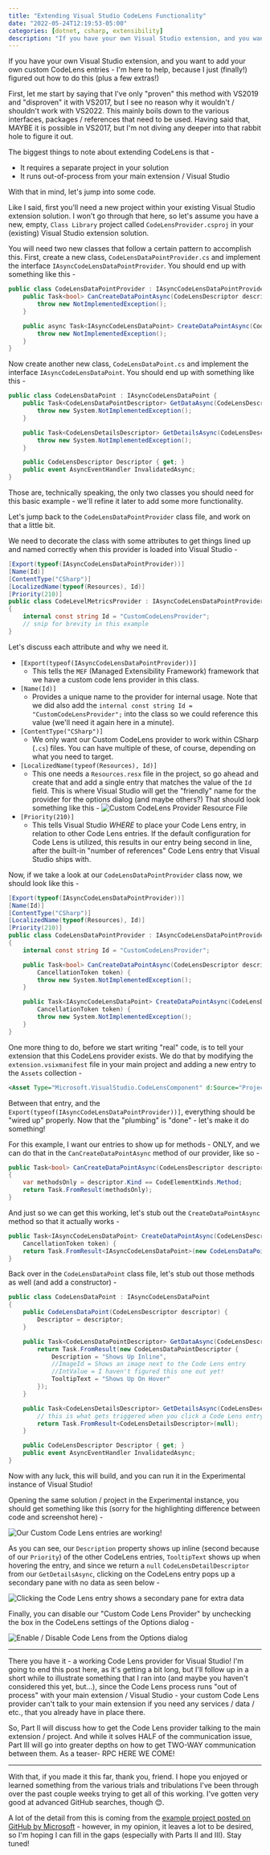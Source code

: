 ```yaml
---
title: "Extending Visual Studio CodeLens Functionality"
date: "2022-05-24T12:19:53-05:00"
categories: [dotnet, csharp, extensibility]
description: "If you have your own Visual Studio extension, and you want to add your own custom CodeLens entries - I'm here to help, because I just (finally!) figured out how to do this (plus a few extras!)"
---
```


If you have your own Visual Studio extension, and you want to add your own custom CodeLens entries - I'm here to help, because I just (finally!) figured out how to do this (plus a few extras!)

First, let me start by saying that I've only "proven" this method with VS2019 and "disproven" it with VS2017, but I see no reason why it wouldn't / shouldn't work with VS2022. This mainly boils down to the various interfaces, packages / references that need to be used. Having said that, MAYBE it is possible in VS2017, but I'm not diving any deeper into that rabbit hole to figure it out.

The biggest things to note about extending CodeLens is that -

- It requires a separate project in your solution
- It runs out-of-process from your main extension / Visual Studio

With that in mind, let's jump into some code.

Like I said, first you'll need a new project within your existing Visual Studio extension solution. I won't go through that here, so let's assume you have a new, empty, `Class Library` project called `CodeLensProvider.csproj` in your (existing) Visual Studio extension solution.

You will need two new classes that follow a certain pattern to accomplish this. First, create a new class, `CodeLensDataPointProvider.cs` and implement the interface `IAsyncCodeLensDataPointProvider`. You should end up with something like this -

```csharp
public class CodeLensDataPointProvider : IAsyncCodeLensDataPointProvider {
    public Task<bool> CanCreateDataPointAsync(CodeLensDescriptor descriptor, CodeLensDescriptorContext context, CancellationToken token) {
        throw new NotImplementedException();
    }

    public async Task<IAsyncCodeLensDataPoint> CreateDataPointAsync(CodeLensDescriptor descriptor, CodeLensDescriptorContext context, CancellationToken token) {
        throw new NotImplementedException();
    }
}
```

Now create another new class, `CodeLensDataPoint.cs` and implement the interface `IAsyncCodeLensDataPoint`. You should end up with something like this -

```csharp
public class CodeLensDataPoint : IAsyncCodeLensDataPoint {
    public Task<CodeLensDataPointDescriptor> GetDataAsync(CodeLensDescriptorContext descriptorContext, CancellationToken token) {
        throw new System.NotImplementedException();
    }

    public Task<CodeLensDetailsDescriptor> GetDetailsAsync(CodeLensDescriptorContext descriptorContext, CancellationToken token) {
        throw new System.NotImplementedException();
    }

    public CodeLensDescriptor Descriptor { get; }
    public event AsyncEventHandler InvalidatedAsync;
}
```

Those are, technically speaking, the only two classes you should need for this basic example - we'll refine it later to add some more functionality.

Let's jump back to the `CodeLensDataPointProvider` class file, and work on that a little bit.

We need to decorate the class with some attributes to get things lined up and named correctly when this provider is loaded into Visual Studio -

```csharp
[Export(typeof(IAsyncCodeLensDataPointProvider))]
[Name(Id)]
[ContentType("CSharp")]
[LocalizedName(typeof(Resources), Id)]
[Priority(210)]
public class CodeLevelMetricsProvider : IAsyncCodeLensDataPointProvider
{
    internal const string Id = "CustomCodeLensProvider";
    // snip for brevity in this example
}
```

Let's discuss each attribute and why we need it.

- `[Export(typeof(IAsyncCodeLensDataPointProvider))]`
  - This tells the `MEF` (Managed Extensibility Framework) framework that we have a custom code lens provider in this class.
- `[Name(Id)]`
  - Provides a unique name to the provider for internal usage. Note that we did also add the `internal const string Id = "CustomCodeLensProvider";` into the class so we could reference this value (we'll need it again here in a minute).
- `[ContentType("CSharp")]`
  - We only want our Custom CodeLens provider to work within CSharp (`.cs`) files. You can have multiple of these, of course, depending on what you need to target.
- `[LocalizedName(typeof(Resources), Id)]`
  - This one needs a `Resources.resx` file in the project, so go ahead and create that and add a single entry that matches the value of the `Id` field. This is where Visual Studio will get the "friendly" name for the provider for the options dialog (and maybe others?) That should look something like this -
    ![Custom CodeLens Provider Resource File](./CustomCodeLensProviderResourceFile.png)
- `[Priority(210)]`
  - This tells Visual Studio _WHERE_ to place your Code Lens entry, in relation to other Code Lens entries. If the default configuration for Code Lens is utilized, this results in our entry being second in line, after the built-in "number of references" Code Lens entry that Visual Studio ships with.

Now, if we take a look at our `CodeLensDataPointProvider` class now, we should look like this -

```csharp
[Export(typeof(IAsyncCodeLensDataPointProvider))]
[Name(Id)]
[ContentType("CSharp")]
[LocalizedName(typeof(Resources), Id)]
[Priority(210)]
public class CodeLensDataPointProvider : IAsyncCodeLensDataPointProvider
{
    internal const string Id = "CustomCodeLensProvider";

    public Task<bool> CanCreateDataPointAsync(CodeLensDescriptor descriptor, CodeLensDescriptorContext descriptorContext,
        CancellationToken token) {
        throw new System.NotImplementedException();
    }

    public Task<IAsyncCodeLensDataPoint> CreateDataPointAsync(CodeLensDescriptor descriptor, CodeLensDescriptorContext descriptorContext,
        CancellationToken token) {
        throw new System.NotImplementedException();
    }
}
```

One more thing to do, before we start writing "real" code, is to tell your extension that this CodeLens provider exists. We do that by modifying the `extension.vsixmanifest` file in your main project and adding a new entry to the `Assets` collection -

```xml
<Asset Type="Microsoft.VisualStudio.CodeLensComponent" d:Source="Project" d:ProjectName="CodeLensProvider" Path="|CodeLensProvider|" />
```

Between that entry, and the `Export(typeof(IAsyncCodeLensDataPointProvider))]`, everything should be "wired up" properly. Now that the "plumbing" is "done" - let's make it do something!

For this example, I want our entries to show up for methods - ONLY, and we can do that in the `CanCreateDataPointAsync` method of our provider, like so -

```csharp
public Task<bool> CanCreateDataPointAsync(CodeLensDescriptor descriptor, CodeLensDescriptorContext context, CancellationToken token)
{
    var methodsOnly = descriptor.Kind == CodeElementKinds.Method;
    return Task.FromResult(methodsOnly);
}
```

And just so we can get this working, let's stub out the `CreateDataPointAsync` method so that it actually works -

```csharp
public Task<IAsyncCodeLensDataPoint> CreateDataPointAsync(CodeLensDescriptor descriptor, CodeLensDescriptorContext descriptorContext,
    CancellationToken token) {
    return Task.FromResult<IAsyncCodeLensDataPoint>(new CodeLensDataPoint(descriptor));
}
```

Back over in the `CodeLensDataPoint` class file, let's stub out those methods as well (and add a constructor) -

```csharp
public class CodeLensDataPoint : IAsyncCodeLensDataPoint
{
    public CodeLensDataPoint(CodeLensDescriptor descriptor) {
        Descriptor = descriptor;
    }

    public Task<CodeLensDataPointDescriptor> GetDataAsync(CodeLensDescriptorContext descriptorContext, CancellationToken token) {
        return Task.FromResult(new CodeLensDataPointDescriptor {
            Description = "Shows Up Inline",
            //ImageId = Shows an image next to the Code Lens entry
            //IntValue = I haven't figured this one out yet!
            TooltipText = "Shows Up On Hover"
        });
    }

    public Task<CodeLensDetailsDescriptor> GetDetailsAsync(CodeLensDescriptorContext descriptorContext, CancellationToken token) {
        // this is what gets triggered when you click a Code Lens entry, and we don't really care about this part for now
        return Task.FromResult<CodeLensDetailsDescriptor>(null);
    }

    public CodeLensDescriptor Descriptor { get; }
    public event AsyncEventHandler InvalidatedAsync;
}
```

Now with any luck, this will build, and you can run it in the Experimental instance of Visual Studio!

Opening the same solution / project in the Experimental instance, you should get something like this (sorry for the highlighting difference between code and screenshot here) -

![Our Custom Code Lens entries are working!](./CodeLensShowing.png)

As you can see, our `Description` property shows up inline (second because of our `Priority`) of the other CodeLens entries, `TooltipText` shows up when hovering the entry, and since we return a `null` `CodeLensDetailDescriptor` from our `GetDetailsAsync`, clicking on the CodeLens entry pops up a secondary pane with no data as seen below -

![Clicking the Code Lens entry shows a secondary pane for extra data](./CodeLensClicked.png)

Finally, you can disable our "Custom Code Lens Provider" by unchecking the box in the CodeLens settings of the Options dialog -

![Enable / Disable Code Lens from the Options dialog](./CodeLensSettings.png)

---

There you have it - a working Code Lens provider for Visual Studio! I'm going to end this post here, as it's getting a bit long, but I'll follow up in a short while to illustrate something that I ran into (and maybe you haven't considered this yet, but...), since the Code Lens process runs "out of process" with your main extension / Visual Studio - your custom Code Lens provider can't talk to your main extension if you need any services / data / etc., that you already have in place there.

So, Part II will discuss how to get the Code Lens provider talking to the main extension / project. And while it solves HALF of the communication issue, Part III will go into greater depths on how to get TWO-WAY communication between them. As a teaser- RPC HERE WE COME!

---

With that, if you made it this far, thank you, friend. I hope you enjoyed or learned something from the various trials and tribulations I've been through over the past couple weeks trying to get all of this working. I've gotten very good at advanced GitHub searches, though 😊.

A lot of the detail from this is coming from the [example project posted on GitHub by Microsoft](https://github.com/microsoft/VSSDK-Extensibility-Samples/tree/master/CodeLensOopSample) - however, in my opinion, it leaves a lot to be desired, so I'm hoping I can fill in the gaps (especially with Parts II and III). Stay tuned!

